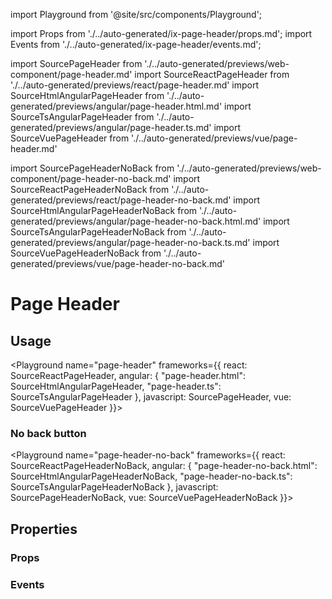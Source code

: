import Playground from '@site/src/components/Playground';

import Props from './../auto-generated/ix-page-header/props.md';
import Events from './../auto-generated/ix-page-header/events.md';

import SourcePageHeader from './../auto-generated/previews/web-component/page-header.md'
import SourceReactPageHeader from './../auto-generated/previews/react/page-header.md'
import SourceHtmlAngularPageHeader from './../auto-generated/previews/angular/page-header.html.md'
import SourceTsAngularPageHeader from './../auto-generated/previews/angular/page-header.ts.md'
import SourceVuePageHeader from './../auto-generated/previews/vue/page-header.md'

import SourcePageHeaderNoBack from './../auto-generated/previews/web-component/page-header-no-back.md'
import SourceReactPageHeaderNoBack from './../auto-generated/previews/react/page-header-no-back.md'
import SourceHtmlAngularPageHeaderNoBack from './../auto-generated/previews/angular/page-header-no-back.html.md'
import SourceTsAngularPageHeaderNoBack from './../auto-generated/previews/angular/page-header-no-back.ts.md'
import SourceVuePageHeaderNoBack from './../auto-generated/previews/vue/page-header-no-back.md'

# Page Header

## Usage

<Playground
name="page-header"
frameworks={{
  react: SourceReactPageHeader,
  angular: {
      "page-header.html": SourceHtmlAngularPageHeader,
      "page-header.ts": SourceTsAngularPageHeader
  },
  javascript: SourcePageHeader,
  vue: SourceVuePageHeader
}}>
</Playground>

### No back button

<Playground
name="page-header-no-back"
frameworks={{
  react: SourceReactPageHeaderNoBack,
  angular: {
      "page-header-no-back.html": SourceHtmlAngularPageHeaderNoBack,
      "page-header-no-back.ts": SourceTsAngularPageHeaderNoBack
  },
  javascript: SourcePageHeaderNoBack,
  vue: SourceVuePageHeaderNoBack
}}>
</Playground>

## Properties

### Props

<Props />

### Events

<Events />
